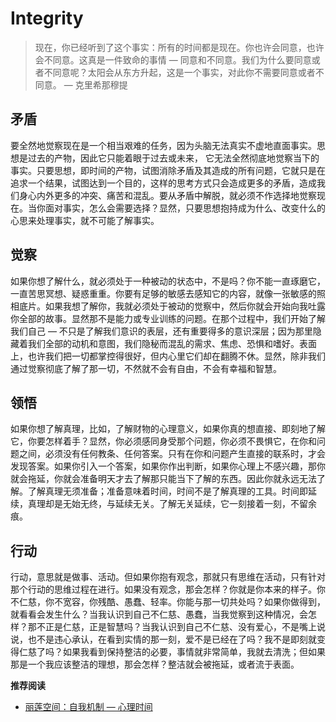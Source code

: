 # Integrity


> 现在，你已经听到了这个事实：所有的时间都是现在。你也许会同意，也许会不同意。这真是一件致命的事情 — 同意和不同意。我们为什么要同意或者不同意呢？太阳会从东方升起，这是一个事实，对此你不需要同意或者不同意。 — 克里希那穆提

## 矛盾

要全然地觉察现在是一个相当艰难的任务，因为头脑无法真实不虚地直面事实。思想是过去的产物，因此它只能着眼于过去或未来， 它无法全然彻底地觉察当下的事实。只要思想，即时间的产物，试图消除矛盾及其造成的所有问题，它就只是在追求一个结果，试图达到一个目的，这样的思考方式只会造成更多的矛盾，造成我们身心内外更多的冲突、痛苦和混乱。要从矛盾中解脱，就必须不作选择地觉察现在。当你面对事实，怎么会需要选择？显然，只要思想抱持成为什么、改变什么的心思来处理事实，就不可能了解事实。

## 觉察

如果你想了解什么，就必须处于一种被动的状态中，不是吗？你不能一直琢磨它，一直苦思冥想、疑惑重重。你要有足够的敏感去感知它的内容，就像一张敏感的照相底片。如果我想了解你，我就必须处于被动的觉察中，然后你就会开始向我吐露你全部的故事。显然那不是能力或专业训练的问题。在那个过程中，我们开始了解我们自己 — 不只是了解我们意识的表层，还有重要得多的意识深层；因为那里隐藏着我们全部的动机和意图，我们隐秘而混乱的需求、焦虑、恐惧和嗜好。表面上，也许我们把一切都掌控得很好，但内心里它们却在翻腾不休。显然，除非我们通过觉察彻底了解了那一切，不然就不会有自由，不会有幸福和智慧。

## 领悟

如果你想了解真理，比如，了解财物的心理意义，如果你真的想直接、即刻地了解它，你要怎样着手？显然，你必须感同身受那个问题，你必须不畏惧它，在你和问题之间，必须没有任何教条、任何答案。只有在你和问题产生直接的联系时，才会发现答案。如果你引入一个答案，如果你作出判断，如果你心理上不感兴趣，那你就会拖延，你就会准备明天才去了解那只能当下了解的东西。因此你就永远无法了解。了解真理无须准备；准备意味着时间，时间不是了解真理的工具。时间即延续，真理却是无始无终，与延续无关。了解无关延续，它一刻接着一刻，不留余痕。

## 行动

行动，意思就是做事、活动。但如果你抱有观念，那就只有思维在活动，只有针对那个行动的思维过程在进行。如果没有观念，那会怎样？你就是你本来的样子。你不仁慈，你不宽容，你残酷、愚蠢、轻率。你能与那一切共处吗？如果你做得到，就看看会发生什么？当我认识到自己不仁慈、愚蠢，当我觉察到这种情况，会怎样？那不正是仁慈，正是智慧吗？当我认识到自己不仁慈、没有爱心，不是嘴上说说，也不是违心承认，在看到实情的那一刻，爱不是已经在了吗？我不是即刻就变得仁慈了吗？如果我看到保持整洁的必要，事情就非常简单，我就去清洗；但如果那是一个我应该整洁的理想，那会怎样？整洁就会被拖延，或者流于表面。

**推荐阅读**

- [丽莲空间：自我机制 — 心理时间](https://mp.weixin.qq.com/s/epI4ZrxbFQKXU6bW9jMB4w)
